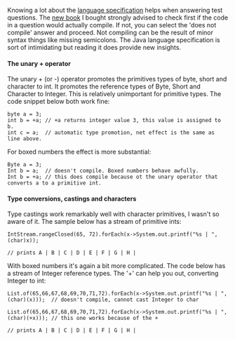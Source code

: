 

Knowing a lot about the [language specification](https://docs.oracle.com/javase/specs/index.html) helps when answering test questions. The [new book](https://www.amazon.com/Oracle-Certified-Professional-Developer-Complete/dp/1119619130/ref=sr_1_1) I bought strongly advised to check first if the code in a question would actually compile. If not, you can select the 'does not compile' answer and proceed. Not compiling can be the result of minor syntax things like missing semicolons. The Java language specification is sort of intimidating but reading it does provide new insights.

#### The unary + operator

The unary + (or -) operator promotes the primitives types of byte, short and character to int. It promotes the reference types of Byte, Short and Character to Integer. This is relatively unimportant for primitive types. The code snippet below both work fine:

```
byte a = 3;
int b = +a; // +a returns integer value 3, this value is assigned to b.
int c = a;  // automatic type promotion, net effect is the same as line above.
```

For boxed numbers the effect is more substantial:

```
Byte a = 3;
Int b = a;  // doesn't compile. Boxed numbers behave awfully.
Int b = +a; // this does compile because ot the unary operator that converts a to a primitive int.
```

#### Type conversions, castings and characters

Type castings work remarkably well with character primitives, I wasn't so aware of it. The sample below has a stream of primitive ints:

```
IntStream.rangeClosed(65, 72).forEach(x->System.out.printf("%s | ", (char)x)); 

// prints A | B | C | D | E | F | G | H |
```

With boxed numbers it's again a bit more complicated. The code below has a stream of Integer reference types. The '+' can help you out, converting Integer to int:

```
List.of(65,66,67,68,69,70,71,72).forEach(x->System.out.printf("%s | ", (char)(x)));  // doesn't compile, cannot cast Integer to char

List.of(65,66,67,68,69,70,71,72).forEach(x->System.out.printf("%s | ", (char)(+x))); // this one works because of the +

// prints A | B | C | D | E | F | G | H |
```





